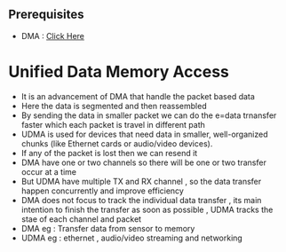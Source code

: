 ## Prerequisites
* DMA : [Click Here](../DMA/dma.md)

# Unified Data Memory Access
* It is an advancement of DMA that handle the packet based data
* Here the data is segmented and then reassembled
* By sending the data in smaller packet we can do the e=data trnansfer faster which each packet is travel in different path 
* UDMA is used for devices that need data in smaller, well-organized chunks (like Ethernet cards or audio/video devices).
* If any of the packet is lost then we can resend it 
* DMA have one or two channels so there will be one or two transfer occur at a time
* But UDMA have multiple TX and RX channel , so the data transfer happen concurrently and improve efficiency
* DMA does not focus to track the individual data transfer , its main intention to finish the transfer as soon as possible , UDMA tracks the stae of each channel and packet
* DMA eg : Transfer data from sensor to memory
* UDMA  eg : ethernet , audio/video streaming and networking